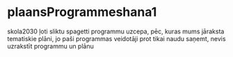 # plaansProgrammeshana1
skola2030 ļoti sliktu spagetti programmu uzcepa, pēc, kuras mums jāraksta tematiskie plāni, jo paši programmas veidotāji prot tikai naudu saņemt, nevis  uzrakstīt programmu un plānu
